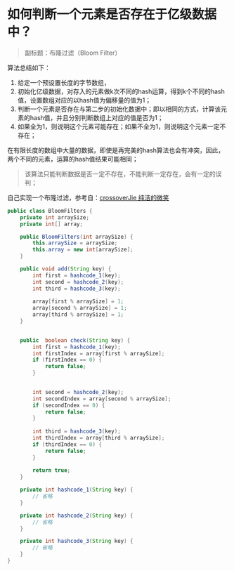 # 如何判断一个元素是否存在于亿级数据中？
> 副标题：布隆过滤（Bloom Filter）

算法总结如下：
 1. 给定一个预设置长度的字节数组，
 2. 初始化亿级数据，对存入的元素做k次不同的hash运算，得到k个不同的hash值，设置数组对应的以hash值为偏移量的值为1；
 3. 判断一个元素是否存在与第二步的初始化数据中；即以相同的方式，计算该元素的hash值，并且分别判断数组上对应的值是否为1；
 4. 如果全为1，则说明这个元素可能存在；如果不全为1，则说明这个元素一定不存在；
 
 在有限长度的数组中大量的数据，即使是再完美的hash算法也会有冲突，因此，两个不同的元素，运算的hash值结果可能相同；
 
> 该算法只能判断数据是否一定不存在，不能判断一定存在，会有一定的误判；

自己实现一个布隆过滤，参考自：[crossoverJie  纯洁的微笑](https://mp.weixin.qq.com/s/GRQp4nK1vualrC--8SHxEg)
```java
public class BloomFilters {
    private int arraySize;
    private int[] array;

    public BloomFilters(int arraySize) {
        this.arraySize = arraySize;
        this.array = new int[arraySize];
    }

    public void add(String key) {
        int first = hashcode_1(key);
        int second = hashcode_2(key);
        int third = hashcode_3(key);
        
        array[first % arraySize] = 1;
        array[second % arraySize] = 1;
        array[third % arraySize] = 1;
    }

    
    public  boolean check(String key) {
        int first = hashcode_1(key);
        int firstIndex = array[first % arraySize];
        if (firstIndex == 0) {
            return false;
        }
        

        int second = hashcode_2(key);
        int secondIndex = array[second % arraySize];
        if (secondIndex == 0) {
            return false;
        }
        
        int third = hashcode_3(key);
        int thirdIndex = array[third % arraySize];
        if (thirdIndex == 0) {
            return false;
        }
        
        return true;
    }

    private int hashcode_1(String key) {
        // 省略
    }

    private int hashcode_2(String key) {
        // 省略
    }

    private int hashcode_3(String key) {
        // 省略
    }
}
```
